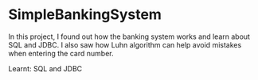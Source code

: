 # SimpleBankingSystem
In this project, I  found out how the banking system works and learn about SQL and JDBC. I also saw how Luhn algorithm can help avoid mistakes when entering the card number. 

Learnt: SQL and JDBC
